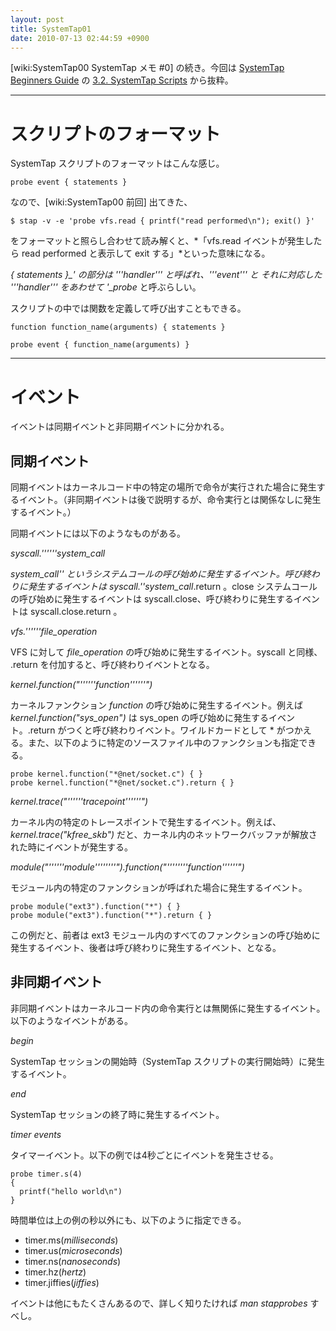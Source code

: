 ```yaml
---
layout: post
title: SystemTap01
date: 2010-07-13 02:44:59 +0900
---
```



[wiki:SystemTap00 SystemTap メモ #0] の続き。今回は [SystemTap Beginners Guide](http://sourceware.org/systemtap/SystemTap_Beginners_Guide/) の [3.2. SystemTap Scripts](http://sourceware.org/systemtap/SystemTap_Beginners_Guide/scripts.html) から抜粋。

----

# スクリプトのフォーマット

SystemTap スクリプトのフォーマットはこんな感じ。

	
	probe event { statements }
	

なので、[wiki:SystemTap00 前回] 出てきた、

	
	$ stap -v -e 'probe vfs.read { printf("read performed\n"); exit() }'
	

をフォーマットと照らし合わせて読み解くと、*「vfs.read イベントが発生したら read performed と表示して exit する」*といった意味になる。

*{ statements }_' の部分は '''handler''' と呼ばれ、'''event''' と それに対応した '''handler''' をあわせて '_probe* と呼ぶらしい。

スクリプトの中では関数を定義して呼び出すこともできる。

	
	function function_name(arguments) { statements }
	
	probe event { function_name(arguments) }
	


----

# イベント

イベントは同期イベントと非同期イベントに分かれる。

## 同期イベント

同期イベントはカーネルコード中の特定の場所で命令が実行された場合に発生するイベント。（非同期イベントは後で説明するが、命令実行とは関係なしに発生するイベント。）

同期イベントには以下のようなものがある。

*syscall._''''''system_call_*

_system_call'' というシステムコールの呼び始めに発生するイベント。呼び終わりに発生するイベントは syscall.''system_call_.return 。close システムコールの呼び始めに発生するイベントは syscall.close、呼び終わりに発生するイベントは syscall.close.return 。

*vfs._''''''file_operation_*

VFS に対して _file_operation_ の呼び始めに発生するイベント。syscall と同様、 .return を付加すると、呼び終わりイベントとなる。

*kernel.function("_''''''function''''''_")*

カーネルファンクション _function_ の呼び始めに発生するイベント。例えば *kernel.function("sys_open")* は sys_open の呼び始めに発生するイベント。.return がつくと呼び終わりイベント。ワイルドカードとして * がつかえる。また、以下のように特定のソースファイル中のファンクションも指定できる。

	
	probe kernel.function("*@net/socket.c") { }
	probe kernel.function("*@net/socket.c").return { }
	


*kernel.trace("_''''''tracepoint''''''_")*

カーネル内の特定のトレースポイントで発生するイベント。例えば、*kernel.trace("kfree_skb")* だと、カーネル内のネットワークバッファが解放された時にイベントが発生する。


*module("_''''''module''''''''").function("''''''''function''''''_")*

モジュール内の特定のファンクションが呼ばれた場合に発生するイベント。

	
	probe module("ext3").function("*") { }
	probe module("ext3").function("*").return { }
	

この例だと、前者は ext3 モジュール内のすべてのファンクションの呼び始めに発生するイベント、後者は呼び終わりに発生するイベント、となる。


## 非同期イベント

非同期イベントはカーネルコード内の命令実行とは無関係に発生するイベント。以下のようなイベントがある。

*begin*

SystemTap セッションの開始時（SystemTap スクリプトの実行開始時）に発生するイベント。

*end*

SystemTap セッションの終了時に発生するイベント。


*timer events*

タイマーイベント。以下の例では4秒ごとにイベントを発生させる。

	
	probe timer.s(4)
	{
	  printf("hello world\n")
	}
	

時間単位は上の例の秒以外にも、以下のように指定できる。

* timer.ms(_milliseconds_)
* timer.us(_microseconds_)
* timer.ns(_nanoseconds_)
* timer.hz(_hertz_)
* timer.jiffies(_jiffies_) 


イベントは他にもたくさんあるので、詳しく知りたければ *man stapprobes* すべし。
